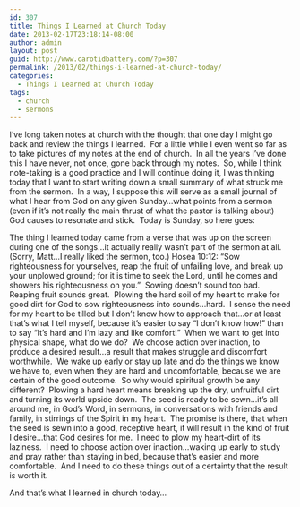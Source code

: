 ```yaml
---
id: 307
title: Things I Learned at Church Today
date: 2013-02-17T23:18:14-08:00
author: admin
layout: post
guid: http://www.carotidbattery.com/?p=307
permalink: /2013/02/things-i-learned-at-church-today/
categories:
  - Things I Learned at Church Today
tags:
  - church
  - sermons
---
```

I&#8217;ve long taken notes at church with the thought that one day I might go back and review the things I learned.  For a little while I even went so far as to take pictures of my notes at the end of church.  In all the years I&#8217;ve done this I have never, not once, gone back through my notes.  So, while I think note-taking is a good practice and I will continue doing it, I was thinking today that I want to start writing down a small summary of what struck me from the sermon.  In a way, I suppose this will serve as a small journal of what I hear from God on any given Sunday&#8230;what points from a sermon (even if it&#8217;s not really the main thrust of what the pastor is talking about) God causes to resonate and stick.  Today is Sunday, so here goes:

The thing I learned today came from a verse that was up on the screen during one of the songs&#8230;it actually really wasn&#8217;t part of the sermon at all.  (Sorry, Matt&#8230;I really liked the sermon, too.) Hosea 10:12: &#8220;Sow righteousness for yourselves, reap the fruit of unfailing love, and break up your unplowed ground; for it is time to seek the Lord, until he comes and showers his righteousness on you.&#8221;  Sowing doesn&#8217;t sound too bad.  Reaping fruit sounds great.  Plowing the hard soil of my heart to make for good dirt for God to sow righteousness into sounds&#8230;hard.  I sense the need for my heart to be tilled but I don&#8217;t know how to approach that&#8230;or at least that&#8217;s what I tell myself, because it&#8217;s easier to say &#8220;I don&#8217;t know how!&#8221; than to say &#8220;It&#8217;s hard and I&#8217;m lazy and like comfort!&#8221;  When we want to get into physical shape, what do we do?  We choose action over inaction, to produce a desired result&#8230;a result that makes struggle and discomfort worthwhile.  We wake up early or stay up late and do the things we know we have to, even when they are hard and uncomfortable, because we are certain of the good outcome.  So why would spiritual growth be any different?  Plowing a hard heart means breaking up the dry, unfruitful dirt and turning its world upside down.  The seed is ready to be sewn&#8230;it&#8217;s all around me, in God&#8217;s Word, in sermons, in conversations with friends and family, in stirrings of the Spirit in my heart.  The promise is there, that when the seed is sewn into a good, receptive heart, it will result in the kind of fruit I desire&#8230;that God desires for me.  I need to plow my heart-dirt of its laziness.  I need to choose action over inaction&#8230;waking up early to study and pray rather than staying in bed, because that&#8217;s easier and more comfortable.  And I need to do these things out of a certainty that the result is worth it.

And that&#8217;s what I learned in church today&#8230;